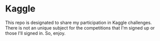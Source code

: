 # Kaggle
This repo is designated to share my participation in Kaggle challenges. There is not an unique subject for the competitions that I'm signed up or those I'll signed in. So, enjoy.
